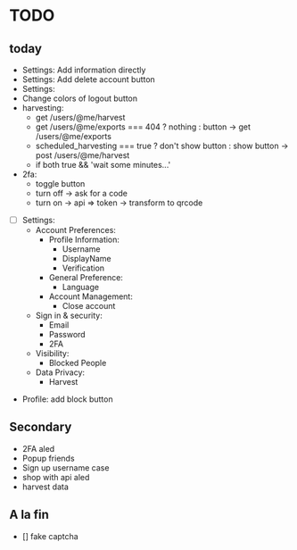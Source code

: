 # TODO
## today
- Settings: Add information directly
- Settings: Add delete account button
- Settings:
- Change colors of logout button
- harvesting:
    - get /users/@me/harvest
    - get /users/@me/exports === 404 ? nothing : button -> get /users/@me/exports
    - scheduled_harvesting === true ? don't show button : show button -> post /users/@me/harvest
    - if both true && 'wait some minutes...'
- 2fa:
    - toggle button
    - turn off -> ask for a code
    - turn on -> api => token -> transform to qrcode
- [ ] Settings:
    - Account Preferences:
        - Profile Information:
            - Username
            - DisplayName
            - Verification
        - General Preference:
            - Language
        - Account Management:
            - Close account
    - Sign in & security:
        - Email
        - Password
        - 2FA
    - Visibility:
        - Blocked People
    - Data Privacy:
        - Harvest
- Profile: add block button

## Secondary
- 2FA aled
- Popup friends
- Sign up username case
- shop with api aled
- harvest data

## A la fin
- [] fake captcha
